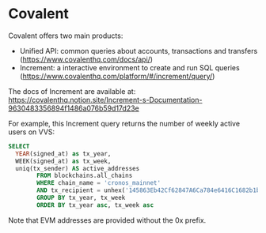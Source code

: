 # Covalent

Covalent offers two main products:

* Unified API: common queries about accounts, transactions and transfers (https://www.covalenthq.com/docs/api/)
* Increment: a interactive environment to create and run SQL queries (https://www.covalenthq.com/platform/#/increment/query/)

The docs of Increment are available at: https://covalenthq.notion.site/Increment-s-Documentation-9630483356894f1486a076b59d17d23e

For example, this Increment query returns the number of weekly active users on VVS:

```sql
SELECT
  YEAR(signed_at) as tx_year,
  WEEK(signed_at) as tx_week,
  uniq(tx_sender) AS active_addresses
        FROM blockchains.all_chains
        WHERE chain_name = 'cronos_mainnet'
        AND tx_recipient = unhex('145863Eb42Cf62847A6Ca784e6416C1682b1b2Ae')
        GROUP BY tx_year, tx_week
        ORDER BY tx_year asc, tx_week asc
```

Note that EVM addresses are provided without the 0x prefix.

